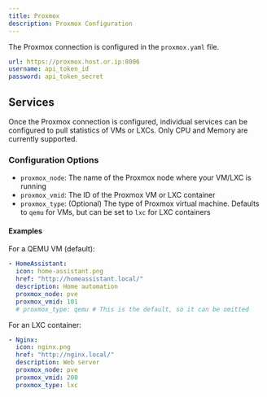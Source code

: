 ```yaml
---
title: Proxmox
description: Proxmox Configuration
---
```


The Proxmox connection is configured in the `proxmox.yaml` file.

```yaml
url: https://proxmox.host.or.ip:8006
username: api_token_id
password: api_token_secret
```

## Services

Once the Proxmox connection is configured, individual services can be configured to pull statistics of VMs or LXCs. Only CPU and Memory are currently supported.

### Configuration Options

- `proxmox_node`: The name of the Proxmox node where your VM/LXC is running
- `proxmox_vmid`: The ID of the Proxmox VM or LXC container
- `proxmox_type`: (Optional) The type of Proxmox virtual machine. Defaults to `qemu` for VMs, but can be set to `lxc` for LXC containers

#### Examples

For a QEMU VM (default):

```yaml
- HomeAssistant:
  icon: home-assistant.png
  href: "http://homeassistant.local/"
  description: Home automation
  proxmox_node: pve
  proxmox_vmid: 101
  # proxmox_type: qemu # This is the default, so it can be omitted
```

For an LXC container:

```yaml
- Nginx:
  icon: nginx.png
  href: "http://nginx.local/"
  description: Web server
  proxmox_node: pve
  proxmox_vmid: 200
  proxmox_type: lxc
```
